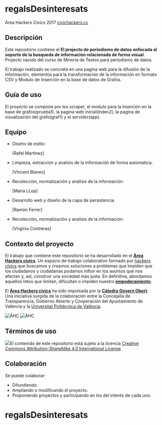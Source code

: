 # regalsDesinteresats

Àrea Hackers Cívics 2017 [civichackers.cc](http://civichackers.cc)
## Descripción
Este repositorio contiene el **El projecto de periodismo de datos enfocada al soporte de la busqueda de información relacionada de forma visual**. Projecto nacido del curso de Mineria de Textos para periodismo de datos.

El trabajo realizado se concreta en una pagina web para la difusión de la información, elementos para la transformación de la información en formato CSV y Modulo de Inserción en la base de datos de Grafos.

## Guía de uso
El proyecto se compone por los scraper, el modulo para la inserción en la base de grafos(prueba1), la pagina web inicial(Index2), la pagina de visualización del grafo(graf1) y el servidor(app).


## Equipo
- Diseño de estilo:

  [Rafel Martinez] 

- Limpieza, extracción y analisis de la información de forma automatica:

  [Vincent Blanes]

- Recolección, normalización y analisis de la información:

  [Maria LLop]

- Desarrollo web y diseño de la capa de persistencia

  [Ramón Ferrer]

- Recolección, normalización y analisis de la información:

  [Virginia Contreras]


## Contexto del proyecto

El trabajo que contiene este repositorio se ha desarrollado en el [**Àrea Hackers cívics**](http://civichackers.cc). Un espacio de trabajo colaborativo formado por [hackers cívics](http://civichackers.webs.upv.es/conocenos/que-es-una-hacker-civicoa/) que buscamos y creamos soluciones a problemas que impiden que los ciudadanos y ciudadanas podamos influir en los asuntos que nos afectan y, así, construir una sociedad más justa. En definitiva, abordamos aquellos retos que limitan, dificultan o impiden nuestro [**empoderamiento**](http://civichackers.webs.upv.es/conocenos/una-aproximacion-al-concepto-de-empoderamiento/).

El [**Àrea Hackers cívics**](http://civichackers.cc) ha sido impulsada por la [**Cátedra Govern Obert**](http://www.upv.es/contenidos/CATGO/info/). Una iniciativa surgida de la colaboración entre la Concejalía de Transparencia, Gobierno Abierto y Cooperación del Ayuntamiento de València y la [Universitat Politècnica de València](http://www.upv.es).

![ÀHC](http://civichackers.webs.upv.es/wp-content/uploads/2017/02/Logo_CGO_web.png) ![ÀHC](http://civichackers.webs.upv.es/wp-content/uploads/2017/02/logo_AHC_web.png)

## Términos de uso

![](https://i.creativecommons.org/l/by-sa/4.0/88x31.png)El contenido de este repositorio está sujeto a la licencia [Creative Commons Attribution-ShareAlike 4.0 International License](https://creativecommons.org/licenses/by-sa/4.0/).

## Colaboración
Se puede colaborar:
* Difundiendo.
* Ampliando o modificando el proyecto.
* Proponiendo proyectos y participando en los del interés de cada uno.
# regalsDesinteresats
